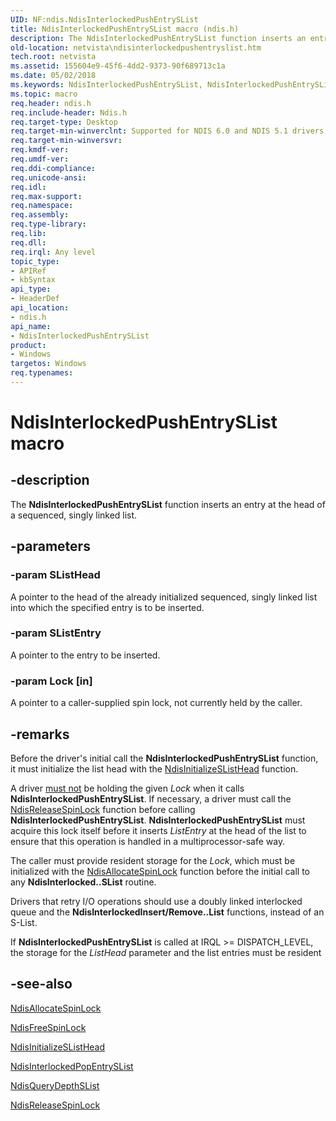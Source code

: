 ```yaml
---
UID: NF:ndis.NdisInterlockedPushEntrySList
title: NdisInterlockedPushEntrySList macro (ndis.h)
description: The NdisInterlockedPushEntrySList function inserts an entry at the head of a sequenced, singly linked list.
old-location: netvista\ndisinterlockedpushentryslist.htm
tech.root: netvista
ms.assetid: 155604e9-45f6-4dd2-9373-90f689713c1a
ms.date: 05/02/2018
ms.keywords: NdisInterlockedPushEntrySList, NdisInterlockedPushEntrySList macro [Network Drivers Starting with Windows Vista], ndis/NdisInterlockedPushEntrySList, ndis_interlocked_ref_ee1513c8-bb1a-4f3e-981b-7c448b3d1e41.xml, netvista.ndisinterlockedpushentryslist
ms.topic: macro
req.header: ndis.h
req.include-header: Ndis.h
req.target-type: Desktop
req.target-min-winverclnt: Supported for NDIS 6.0 and NDIS 5.1 drivers (see       NdisInterlockedPushEntrySList (NDIS 5.1)) in Windows Vista. Supported for NDIS 5.1 drivers (see       NdisInterlockedPushEntrySList (NDIS 5.1)) in Windows XP.
req.target-min-winversvr: 
req.kmdf-ver: 
req.umdf-ver: 
req.ddi-compliance: 
req.unicode-ansi: 
req.idl: 
req.max-support: 
req.namespace: 
req.assembly: 
req.type-library: 
req.lib: 
req.dll: 
req.irql: Any level
topic_type:
- APIRef
- kbSyntax
api_type:
- HeaderDef
api_location:
- ndis.h
api_name:
- NdisInterlockedPushEntrySList
product:
- Windows
targetos: Windows
req.typenames: 
---
```


# NdisInterlockedPushEntrySList macro


## -description


The 
  <b>NdisInterlockedPushEntrySList</b> function inserts an entry at the head of a sequenced, singly linked
  list.


## -parameters




### -param SListHead

A pointer to the head of the already initialized sequenced, singly linked list into which the
     specified entry is to be inserted.

### -param SListEntry

A pointer to the entry to be inserted.


### -param Lock [in]

A pointer to a caller-supplied spin lock, not currently held by the caller.

## -remarks



Before the driver's initial call the 
    <b>NdisInterlockedPushEntrySList</b> function, it must initialize the list head with the 
    <a href="https://docs.microsoft.com/windows-hardware/drivers/ddi/content/ndis/nf-ndis-ndisinitializeslisthead">
    NdisInitializeSListHead</a> function.

A driver 
    <u>must not</u> be holding the given 
    <i>Lock</i> when it calls 
    <b>NdisInterlockedPushEntrySList</b>. If necessary, a driver must call the 
    <a href="https://docs.microsoft.com/windows-hardware/drivers/ddi/content/ndis/nf-ndis-ndisreleasespinlock">NdisReleaseSpinLock</a> function before
    calling 
    <b>NdisInterlockedPushEntrySList</b>. 
    <b>NdisInterlockedPushEntrySList</b> must acquire this lock itself before it inserts 
    <i>ListEntry</i> at the head of the list to ensure that this operation is handled in a multiprocessor-safe
    way.

The caller must provide resident storage for the 
    <i>Lock</i>, which must be initialized with the 
    <a href="https://docs.microsoft.com/windows-hardware/drivers/ddi/content/ndis/nf-ndis-ndisallocatespinlock">NdisAllocateSpinLock</a> function before
    the initial call to any 
    <b>NdisInterlocked..SList</b> routine.

Drivers that retry I/O operations should use a doubly linked interlocked queue and the 
    <b>NdisInterlockedInsert/Remove..List</b> functions, instead of an S-List.

If 
    <b>NdisInterlockedPushEntrySList</b> is called at IRQL >= DISPATCH_LEVEL, the storage for the 
    <i>ListHead</i> parameter and the list entries must be resident




## -see-also




<a href="https://docs.microsoft.com/windows-hardware/drivers/ddi/content/ndis/nf-ndis-ndisallocatespinlock">NdisAllocateSpinLock</a>



<a href="https://docs.microsoft.com/windows-hardware/drivers/ddi/content/ndis/nf-ndis-ndisfreespinlock">NdisFreeSpinLock</a>



<a href="https://docs.microsoft.com/windows-hardware/drivers/ddi/content/ndis/nf-ndis-ndisinitializeslisthead">NdisInitializeSListHead</a>



<a href="https://docs.microsoft.com/windows-hardware/drivers/ddi/content/ndis/nf-ndis-ndisinterlockedpopentryslist">NdisInterlockedPopEntrySList</a>



<a href="https://docs.microsoft.com/windows-hardware/drivers/ddi/content/ndis/nf-ndis-ndisquerydepthslist">NdisQueryDepthSList</a>



<a href="https://docs.microsoft.com/windows-hardware/drivers/ddi/content/ndis/nf-ndis-ndisreleasespinlock">NdisReleaseSpinLock</a>
 

 

